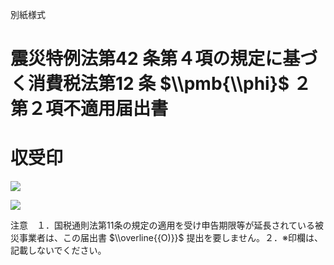 別紙様式

# 震災特例法第42 条第４項の規定に基づく消費税法第12 条 $\\pmb{\\phi}$ ２第２項不適用届出書

# 収受印

![](https://www.nta.go.jp/tmp/5d53a1e5-273f-4db5-9ffa-147b6dc7ca2f/images/aeb1a2264661fc5064ee097862f0efa5db306024e53d2883794aaad7a854c09b.jpg)

![](https://www.nta.go.jp/tmp/5d53a1e5-273f-4db5-9ffa-147b6dc7ca2f/images/93317809f92339cad5df0b509eeb59a990e3232d9bb11a3e8ee70ae8bf559669.jpg)

注意　１．国税通則法第11条の規定の適用を受け申告期限等が延長されている被災事業者は、この届出書 $\\overline{{O)}}$ 提出を要しません。２．※印欄は、記載しないでください。